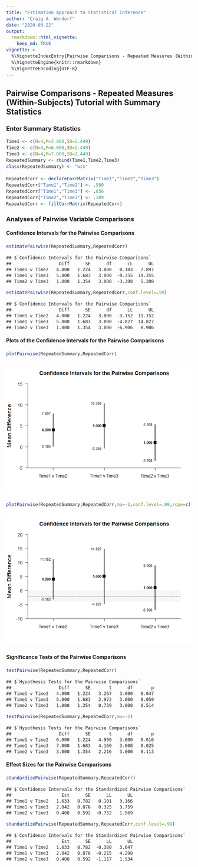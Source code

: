 ```yaml
---
title: "Estimation Approach to Statistical Inference"
author: "Craig A. Wendorf"
date: "2020-03-22"
output: 
  rmarkdown::html_vignette:
    keep_md: TRUE
vignette: >
  %\VignetteIndexEntry{Pairwise Comparisons - Repeated Measures (Within-Subjects) Tutorial with Summary Statistics}
  %\VignetteEngine{knitr::rmarkdown}
  %\VignetteEncoding{UTF-8}
---
```






## Pairwise Comparisons - Repeated Measures (Within-Subjects) Tutorial with Summary Statistics

### Enter Summary Statistics


```r
Time1 <- c(N=4,M=2.000,SD=2.449)
Time2 <- c(N=4,M=6.000,SD=2.449)
Time3 <- c(N=4,M=7.000,SD=2.449)
RepeatedSummary <- rbind(Time1,Time2,Time3)
class(RepeatedSummary) <- "wss"

RepeatedCorr <- declareCorrMatrix("Time1","Time2","Time3")
RepeatedCorr["Time1","Time2"] <- .500
RepeatedCorr["Time1","Time3"] <- .056
RepeatedCorr["Time2","Time3"] <- .389
RepeatedCorr <- fillCorrMatrix(RepeatedCorr)
```

### Analyses of Pairwise Variable Comparisons

#### Confidence Intervals for the Pairwise Comparisons


```r
estimatePairwise(RepeatedSummary,RepeatedCorr)
```

```
## $`Confidence Intervals for the Pairwise Comparisons`
##                  Diff      SE      df      LL      UL
## Time1 v Time2   4.000   1.224   3.000   0.103   7.897
## Time1 v Time3   5.000   1.683   3.000  -0.355  10.355
## Time2 v Time3   1.000   1.354   3.000  -3.308   5.308
```


```r
estimatePairwise(RepeatedSummary,RepeatedCorr,conf.level=.99)
```

```
## $`Confidence Intervals for the Pairwise Comparisons`
##                  Diff      SE      df      LL      UL
## Time1 v Time2   4.000   1.224   3.000  -3.152  11.152
## Time1 v Time3   5.000   1.683   3.000  -4.827  14.827
## Time2 v Time3   1.000   1.354   3.000  -6.906   8.906
```

#### Plots of the Confidence Intervals for the Pairwise Comparisons


```r
plotPairwise(RepeatedSummary,RepeatedCorr)
```

![](figures/Repeated-PairwiseA-1.png)<!-- -->


```r
plotPairwise(RepeatedSummary,RepeatedCorr,mu=-2,conf.level=.99,rope=c(-4,0))
```

![](figures/Repeated-PairwiseB-1.png)<!-- -->

#### Significance Tests of the Pairwise Comparisons


```r
testPairwise(RepeatedSummary,RepeatedCorr)
```

```
## $`Hypothesis Tests for the Pairwise Comparisons`
##                  Diff      SE       t      df       p
## Time1 v Time2   4.000   1.224   3.267   3.000   0.047
## Time1 v Time3   5.000   1.683   2.972   3.000   0.059
## Time2 v Time3   1.000   1.354   0.739   3.000   0.514
```


```r
testPairwise(RepeatedSummary,RepeatedCorr,mu=-2)
```

```
## $`Hypothesis Tests for the Pairwise Comparisons`
##                  Diff      SE       t      df       p
## Time1 v Time2   6.000   1.224   4.900   3.000   0.016
## Time1 v Time3   7.000   1.683   4.160   3.000   0.025
## Time2 v Time3   3.000   1.354   2.216   3.000   0.113
```

#### Effect Sizes for the Pairwise Comparisons


```r
standardizePairwise(RepeatedSummary,RepeatedCorr)
```

```
## $`Confidence Intervals for the Standardized Pairwise Comparisons`
##                   Est      SE      LL      UL
## Time1 v Time2   1.633   0.782   0.101   3.166
## Time1 v Time3   2.042   0.876   0.325   3.759
## Time2 v Time3   0.408   0.592  -0.752   1.569
```


```r
standardizePairwise(RepeatedSummary,RepeatedCorr,conf.level=.99)
```

```
## $`Confidence Intervals for the Standardized Pairwise Comparisons`
##                   Est      SE      LL      UL
## Time1 v Time2   1.633   0.782  -0.380   3.647
## Time1 v Time3   2.042   0.876  -0.215   4.298
## Time2 v Time3   0.408   0.592  -1.117   1.934
```
